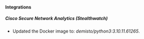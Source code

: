 #### Integrations
##### Cisco Secure Network Analytics (Stealthwatch)
- Updated the Docker image to: *demisto/python3:3.10.11.61265*.
